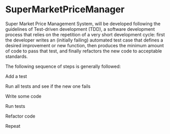 # SuperMarketPriceManager
Super Market Price Management System, will be developed following the guidelines of Test-driven development (TDD), a software development process that relies on the repetition of a very short development cycle: first the developer writes an (initially failing) automated test case that defines a desired improvement or new function, then produces the minimum amount of code to pass that test, and finally refactors the new code to acceptable standards.

The following sequence of steps is generally followed:

Add a test

Run all tests and see if the new one fails

Write some code

Run tests

Refactor code

Repeat
